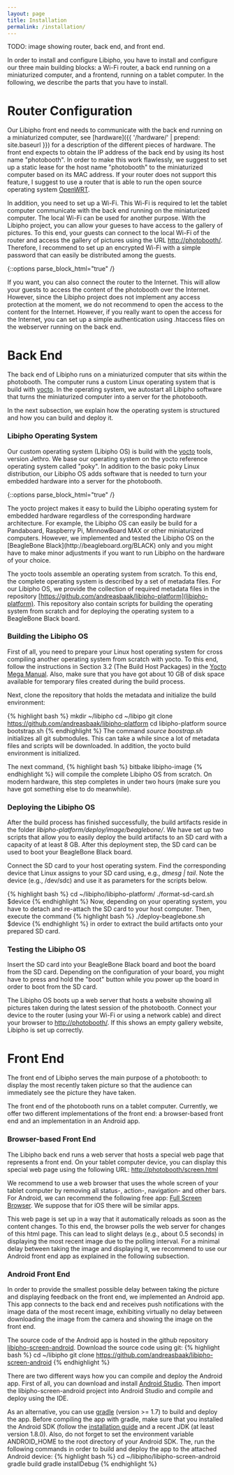 ```yaml
---
layout: page
title: Installation
permalink: /installation/
---
```


TODO: image showing router, back end, and front end.

In order to install and configure Libipho,
you have to install and configure our
three main building blocks: a Wi-Fi router, a
back end running on a miniaturized computer,
and a frontend, running on a tablet computer.
In the following, we describe the parts that you
have to install.

# Router Configuration

Our Libipho front end needs to communicate with the back end running on
a miniaturized computer, see [hardware]({{ '/hardware/' | prepend: site.baseurl }})
for a description of the different pieces of hardware.
The front end expects to obtain the IP address of the back end by using
its host name "photobooth". In order to make this work flawlessly,
we suggest to set up a static lease for the host name "photobooth"
to the miniaturized computer based on its MAC address.
If your router does not support this feature, I suggest to
use a router that is able to run the open source operating system
[OpenWRT](https://openwrt.org/).

In addition, you need to set up a Wi-Fi. This Wi-Fi is required to let
the tablet computer communicate with the back end running on the miniaturized
computer. The local Wi-Fi can be used for another purpose.
With the Libipho project, you can allow your gueses to
have access to the gallery of pictures.
To this end, your guests can connect to the local Wi-Fi of the router
and access the gallery of pictures using the URL
[http://photobooth/](http://photobooth/).
Therefore, I recommend to set up
an encrypted Wi-Fi with a simple password that can easily be distributed
among the guests.

{::options parse_block_html="true" /}
<div class="note">
If you want, you can also connect the router to the Internet.
This will allow your guests to access the content of the photobooth
over the Internet. However, since the Libipho project
does not implement any access protection at the moment, we
do not recommend to open the access to the content for the
Internet.
However, if you really want to open the access for the Internet,
you can set up a simple authentication using .htaccess files
on the webserver running on the back end.
</div>

# Back End

The back end of Libipho runs on a miniaturized computer that sits within
the photobooth. The computer runs a custom Linux operating system that is
build with [yocto](https://www.yoctoproject.org/).
In the operating system, we autostart all Libipho software
that turns the miniaturized computer into a server for the photobooth.

In the next subsection, we explain how the operating system is structured
and how you can build and deploy it.

### Libipho Operating System

Our custom operating system (Libipho OS) is build with the
[yocto](https://www.yoctoproject.org/) tools, version Jethro.
We base our operating system on the yocto reference operating system called
"poky". In addition to the basic poky Linux distribution, our Libipho OS
adds software that is needed to turn your embedded hardware into a server
for the photobooth.

{::options parse_block_html="true" /}
<div class="note">
The yocto project makes it easy to build the Libipho operating system
for embedded hardware regardless of the corresponding hardware architecture.
For example, the Libipho OS can easily be build for a Pandaboard,
Raspberry Pi, MinnowBoard MAX or other miniaturized computers.
However, we implemented and tested the Libipho OS on the
[BeagleBone Black](http://beagleboard.org/BLACK) only and you might
have to make minor adjustments if you want to run Libipho on the
hardware of your choice.
</div>


The yocto tools assemble an operating system from scratch.
To this end, the complete operating system is described by a set of
metadata files. For our Libipho OS, we provide the collection of
required metadata files in the repository
[https://github.com/andreasbaak/libipho-platform](libipho-platform).
This repository also contain scripts for building the operating system
from scratch and for deploying the operating system to
a BeagleBone Black board.

### Building the Libipho OS

First of all, you need to prepare your Linux host operating system
for cross compiling another operating system from scratch with yocto.
To this end, follow the instructions in Section 3.2 (The Build Host Packages)
in the [Yocto Mega Manual](http://www.yoctoproject.org/docs/2.0/mega-manual/mega-manual).
Also, make sure that you have got about 10 GB of disk space available for temporary files
created during the build process.

Next, clone the repository that holds the metadata and initialize the build
environment:

{% highlight bash %}
mkdir ~/libipho
cd ~/libipo
git clone https://github.com/andreasbaak/libipho-platform
cd libipho-platform
source bootstrap.sh
{% endhighlight %}
The command *source boostrap.sh* initializes all git submodules. This
can take a while since a lot of metadata files and scripts will be downloaded.
In addition, the yocto build environment is initialized.

The next command,
{% highlight bash %}
bitbake libipho-image
{% endhighlight %}
will compile the complete Libipho OS from scratch.
On modern hardware, this step completes in under two hours (make sure
you have got something else to do meanwhile).

### Deploying the Libipho OS

After the build process has finished successfully, the build artifacts
reside in the folder *libipho-platform/deploy/image/beaglebone/*.
We have set up two scripts that allow you to easily deploy the
build artifacts to an SD card with a capacity of at least 8 GB.
After this deployment step, the SD card can be used to boot your BeagleBone Black board.

Connect the SD card to your host operating system.
Find the corresponding device that Linux assigns to your SD card
using, e.g., *dmesg | tail*. Note the device (e.g., /dev/sdc)
and use it as parameters for the scripts below.

{% highlight bash %}
cd ~/libipho/libipho-platform/
./format-sd-card.sh $device
{% endhighlight %}
Now, depending on your operating system, you have to detach and re-attach
the SD card to your host computer.
Then, execute the command
{% highlight bash %}
./deploy-beaglebone.sh $device
{% endhighlight %}
in order to extract the build artifacts onto your prepared SD card.

### Testing the Libipho OS

Insert the SD card into your BeagleBone Black board
and boot the board from the SD card. Depending on the configuration
of your board, you might have to press and hold the "boot" button while you
power up the board in order to boot from the SD card.

The Libipho OS boots up a web server that hosts a website showing
all pictures taken during the latest session of the photobooth.
Connect your device to the router (using your Wi-Fi or using
a network cable) and direct your browser to [http://photobooth/](http://photobooth/).
If this shows an empty gallery website, Libipho is set up correctly.


# Front End

The front end of Libipho serves the main purpose of a photobooth:
to display the most recently taken picture so that
the audience can immediately see the picture they have taken.

The front end of the photobooth runs on a tablet computer.
Currently, we offer two different implementations of the front end:
a browser-based front end and an implementation in an Android app.

### Browser-based Front End

The Libipho back end runs a web server that hosts a special web page
that represents a front end. On your tablet computer device,
you can display this special web page using the following URL:
[http://photobooth/screen.html](http://photobooth/screen.html)

We recommend to use a web browser that uses the whole screen of your
tablet computer by removing all status-, action-, navigation- and other bars.
For Android, we can recommend the following free app:
[Full Screen Browser](https://play.google.com/store/apps/details?id=tk.klurige.fullscreenbrowser).
We suppose that for iOS there will be similar apps.

This web page is set up in a way that it automatically reloads
as soon as the content changes. To this end, the browser polls
the web server for changes of this html page.
This can lead to slight delays (e.g., about 0.5 seconds)
in displaying the most recent image due to the polling interval.
For a minimal delay between taking the image and displaying it,
we recommend to use our Android front end app as explained in the
following subsection.

### Android Front End

In order to provide the smallest possible delay between taking the picture
and displaying feedback on the front end, we implemented an Android
app. This app connects to the back end and receives push notifications
with the image data of the most recent image, exhibiting virtually
no delay between downloading the image from the camera and showing
the image on the front end.

The source code of the Android app is hosted in the github repository
[libipho-screen-android](https://github.com/andreasbaak/libipho-screen-android).
Download the source code using git:
{% highlight bash %}
cd ~/libipho
git clone https://github.com/andreasbaak/libipho-screen-android
{% endhighlight %}

There are two different ways how you can compile and deploy
the Android app. First of all, you can download and install
[Android Studio](http://developer.android.com/sdk/index.html).
Then import the libipho-screen-android project into
Android Studio and compile and deploy using the IDE.

As an alternative, you can use [gradle](http://gradle.org/)
(version >= 1.7) to build and deploy the app.
Before compiling the app with gradle,
make sure that you installed the Android SDK (follow
the [installation guide](http://developer.android.com/sdk/installing/index.html?pkg=tools)
and a recent JDK (at least version 1.8.0).
Also, do not forget to set the environment variable ANDROID_HOME to the root directory
of your Android SDK.
The, run the following commands in order to build and deploy the app to the
attached Android device:
{% highlight bash %}
cd ~/libipho/libipho-screen-android
gradle build
gradle installDebug
{% endhighlight %}



